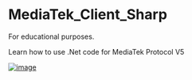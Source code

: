 # MediaTek_Client_Sharp
For educational purposes.

Learn how to use .Net code for MediaTek Protocol V5

[![image](https://i.ibb.co/jv6Vk1Rx/image.png)](https://ibb.co/QFb8v1dq)
